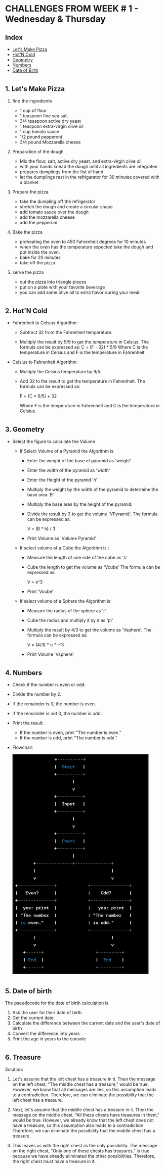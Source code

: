 # CHALLENGES FROM WEEK # 1 - Wednesday & Thursday

## Index
- [Let's Make Pizza](#1-lets-make-pizza)
- [Hot'N Cold](#2-hotn-cold)
- [Geometry](#3-geometry)
- [Numbers](#numbers)
- [Date of Birth](#date-of-birth)


#
## 1. Let's Make Pizza
 1. find the ingredients
    - 1 cup of flour
    - 1 teaspoon fine sea salt 
    - 3/4 teaspoon active dry yeast
    - 1 teaspoon extra-virgin olive oil
    - 1 cup tomato sauce
    - 1/2 pound pepperoni 
    - 3/4 pound Mozzarella cheese

2. Preparation of the dough
    - Mix the flour, salt, active dry yeast, and extra-virgin olive oil
    - with your hands knead the dough until all ingredients are integrated
    - prepares dumplings from the fist of hand
    - let the dumplings rest in the refrigerator for 30 minutes covered with a blanket

3. Prepare the pizza
   - take the dumpling off the refrigerator
   - stretch the dough and create a circular shape
   - add tomato sauce over the dough
   - add the mozzarella cheese
   - add the pepperoni

4. Bake the pizza
    - preheating the oven to 450 Fahrenheit degrees for 10 minutes
    - when the oven has the temperature expected take the dough and put inside the oven. 
    - bake for 20 minutes
    - take off the pizza
5. serve the pizza
    - cut the pizza into triangle pieces
    - put on a plate with your favorite beverage
    - you can add some olive oil to extra flavor during your meal.
#
## 2. Hot'N Cold
- Fahrenheit to Celsius Algorithm:
    - Subtract 32 from the Fahrenheit temperature.

    - Multiply the result by 5/9 to get the temperature in Celsius.
    The formula can be expressed as:
    C = (F - 32) * 5/9 Where C is the temperature in Celsius and F is the temperature in Fahrenheit.

- Celsius to Fahrenheit Algorithm:
    - Multiply the Celsius temperature by 9/5.

    - Add 32 to the result to get the temperature in Fahrenheit. The formula can be expressed as:
    
        F = (C * 9/5) + 32

        Where F is the temperature in Fahrenheit and C is the temperature in Celsius.

#

## 3. Geometry
- Select the figure to calculate the Volume
    - If Select Volume of a Pyramid the Algorithm is:

        - Enter the weight of the base of pyramid as 'weight'
        - Enter the width of the pyramid as 'width'
        - Enter the Height of the pyramid 'h'
        - Multiply the weight by the width of the pyramid to determine the base area 'B'
        -  Multiply the base area by the height of the pyramid.
        - Divide the result by 3 to get the volume 'VPyramid'.
        The formula can be expressed as:

            V = (B * h) / 3

                
        - Print Volume as 'Volume Pyramid'

    - If select volume of a Cube the Algorithm is :
        - Measure the length of one side of the cube as 's'
        - Cube the length to get the volume as 'Vcube'
            The formula can be expressed as:

            V = s^3

        - Print 'Vcube'

    - If select volume of a Sphere the Algorithm is:

        - Measure the radius of the sphere as 'r'
        - Cube the radius and multiply it by π as 'pi' 
        - Multiply the result by 4/3 to get the volume as 'Vsphere'.
            The formula can be expressed as:

            V = (4/3) * π * r^3

        - Print Volume 'Vsphere'


# 

## 4. Numbers

- Check if the number is even or odd:
- Divide the number by 2.
- If the remainder is 0, the number is even.
- If the remainder is not 0, the number is odd.
- Print the result:
    - If the number is even, print "The number is even."
    - If the number is odd, print "The number is odd."
- Flowchart

    ![image](FlowchartNumbers.png)

#

## 5. Date of birth

The pseudocode for the date of birth calculation is

1. Ask the user for their date of birth
2. Get the current date
3. Calculate the difference between the current date and the user's date of birth
4. Convert the difference into years
5. Print the age in years to the console

#

## 6. Treasure

Solution:

 1. Let's assume that the left chest has a treasure in it. Then the message on the left chest, "The middle chest has a treasure," would be true. However, we know that all messages are lies, so this assumption leads to a contradiction. Therefore, we can eliminate the possibility that the left chest has a treasure.

2. Next, let's assume that the middle chest has a treasure in it. Then the message on the middle chest, "All these chests have treasures in them," would be true. However, we already know that the left chest does not have a treasure, so this assumption also leads to a contradiction. Therefore, we can eliminate the possibility that the middle chest has a treasure.

3. This leaves us with the right chest as the only possibility. The message on the right chest, "Only one of these chests has treasures," is true because we have already eliminated the other possibilities. Therefore, the right chest must have a treasure in it.